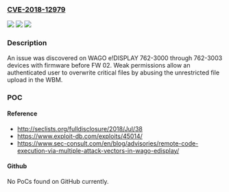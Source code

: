 ### [CVE-2018-12979](https://cve.mitre.org/cgi-bin/cvename.cgi?name=CVE-2018-12979)
![](https://img.shields.io/static/v1?label=Product&message=n%2Fa&color=blue)
![](https://img.shields.io/static/v1?label=Version&message=n%2Fa&color=blue)
![](https://img.shields.io/static/v1?label=Vulnerability&message=n%2Fa&color=brighgreen)

### Description

An issue was discovered on WAGO e!DISPLAY 762-3000 through 762-3003 devices with firmware before FW 02. Weak permissions allow an authenticated user to overwrite critical files by abusing the unrestricted file upload in the WBM.

### POC

#### Reference
- http://seclists.org/fulldisclosure/2018/Jul/38
- https://www.exploit-db.com/exploits/45014/
- https://www.sec-consult.com/en/blog/advisories/remote-code-execution-via-multiple-attack-vectors-in-wago-edisplay/

#### Github
No PoCs found on GitHub currently.

